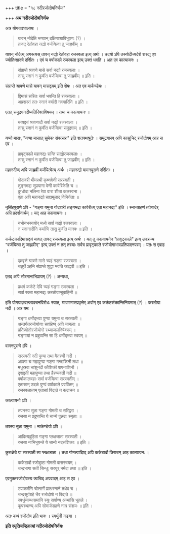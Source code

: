 +++
title = "१८ नदीरजोदोषनिर्णयः"

+++
**अथ नदीरजोदोषनिर्णयः**

अत्र योगयाज्ञवल्क्यः ।

> यावन् नोदेति भगवान् दक्षिणाशाविभूषणः (?) ।  
> तावद् रेतोवहा नद्यो वर्जयित्वा तु जाह्नवीम् ॥

यावन् नोदेत्य् अगस्त्यस् तावन् नद्यो रेतोवहा रजस्वला इत्य् अर्थः । उदयो ऽपि तस्योदीच्यदेशे शरद्य् एव ज्योतिःशास्त्रे दर्शितः । एवं च वर्षाकाले रजस्वला इत्य् उक्तं भवति । अत एव कात्यायनः ।

> संप्राप्ते श्रावणे मासे सर्वा नद्यो रजस्वलाः ।  
> तासु स्नानं न कुर्वीत वर्जयित्वा तु जाह्नवीम् ॥ इति ।

संप्राप्ते श्रावणे मासे यावन् मासद्वयम् इति शेषः । अत एव मार्कण्डेयः ।

> द्विमासं सरितः सर्वा भवन्ति हि रजस्वलाः ।  
> अप्रशस्तं ततः स्नानं वर्षादौ नववारिणि ॥ इति ।

एतत् समुद्रगनदीव्यतिरिक्तविषयम् । तथा च कात्यायनः ।

> यव्यद्वयं श्रावणादौ सर्वा नद्यो रजस्वलाः ।  
> तासु स्नानं न कुर्वीत वर्जयित्वा समुद्रगाम् ॥ इति ।

यव्यो मासः, "यव्या मासात् सुमेकः संवत्सरः" इति शतपथश्रुतेः । समुद्रगास्व् अपि कासुचिद् रजोदोषम् आह स एव ।

> प्रावृट्काले महानद्यः सन्ति सद्योरजस्वलाः ।  
> तासु स्नानं न कुर्वीत वर्जयित्वा तु जाह्नवीम् ॥ इति ।

महानदीष्व् अपि जाह्नवीं वर्जयित्वेत्य् अर्थः । महानद्यो वामनपुराणे दर्शिताः ।

> गोदावरी भीमरथी कृष्णवेणी सरस्वती ।  
> तुङ्गभद्रा सुप्रयागा वेणी कावेरिकेति च ॥  
> दुग्धोदा नलिना रेवा वारा शीता कलस्वना ।  
> एता अपि महानद्यो सह्यमूलाद् विनिर्गताः ॥

नृसिंहपुराणे ऽपि -  "गङ्गा यमुना गोदावरी तङ्गभद्रा कावेरीत्य् एता महानद्यः" इति । स्नानग्रहणं तर्पणादेर् अपि प्रदर्शनार्थम् । यद् आह कात्यायनः ।

> नभोनभस्ययोर् मध्ये सर्वा नद्यो रजस्वलाः ।  
> न स्नानादीनि कर्माणि तासु कुर्वीत मानवः ॥ इति ।

कर्कटकादिमासद्वयं यावत् तावद् रजस्वला इत्य् अर्थः । यत् तु कात्यायनेन "प्रावृट्काले" इत्य् उपक्रम्य "वर्जयित्वा तु जाह्नवीम्" इत्य् उक्तं न तत् तस्याः सर्वत्र प्रावृट्काले रजोयोगाभावप्रतिपादनपरम् । यतः स एवाह ।

> प्र्क़वृत्ते श्रावणे मासे त्र्यहं गङ्गा रजस्वला ।  
> चतुर्थे ऽहनि संप्राप्ते शुद्धा भवति जाह्नवी ॥ इति ।

एतद् अपि सौरमानाभिप्रायम् (?) । अन्यथा,

> प्रथमं कर्कटे देवि त्र्यहं गङ्गा रजस्वला ।  
> सर्वा रक्ता महानद्यः करतोयाम्बुवाहिनी ॥ 

इति योगयाज्ञवल्क्यवचनविरोधः स्यात्, श्रावणमासप्रवृत्तेर् अर्वाग् एव कर्कटसंक्रान्तिनियमात् (?) । करतोया नदी । अत्र यमः ।

> गङ्गा धर्मोद्भवा पुण्या यमुना च सरस्वती ।  
> अन्तर्गतरजोयोगाः सर्वाहेष्व् अपि चामलाः ॥  
> प्रतिस्रोतोरजोयोगो रथ्याजलनिषेवणम् ।  
> गङ्गायां न प्रदुष्यन्ति सा हि धर्मोद्भवा स्वयम् ॥

वामनपुराणे ऽपि ।

> सरस्वती नदी पुण्या तथा वैतरणी नदी ।  
> आपगा च महापुण्या गङ्गा मन्दाकिनी तथा ॥  
> मधुस्रवा चांशुनदी कौशिकी पापनाशिनी ।  
> दृशद्वती महापुण्या तथा हैरण्यवती नदी ॥  
> वर्षाकालवहाः सर्वा वर्जयित्वा सरस्वतीम् ।  
> एतासाम् उदकं पुण्यं वर्षाकाले प्रवर्षितम् ॥  
> रजस्वलात्वम् एतासां विद्यते न कदाचन ॥

कात्यायनो ऽपि ।

> तपनस्य सुता गङ्गा गोमती च सरिद्वरा ।  
> रजसा न प्रदुष्यन्ति ये चान्ये पुन्नदाः स्मृताः ॥

तपस्य सुता यमुना । मार्कण्डेयो ऽपि ।

> आदित्यदुहिता गङ्गा प्लक्षजाता सरस्वती ।  
> रजसा नाभिभूयन्ते ये चान्ये नदसंज्ञिकाः ॥ इति ।

कुरुक्षेत्रे या सरस्वती सा प्लक्षजाता । तथा गोमत्यादिष्व् अपि कर्कटादौ त्रिरात्रम् आह कात्यायनः ।

> कर्कटादौ रजोदुष्टा गोमती वासरत्रयम् ।  
> चन्द्रभागा सती सिन्धुः सरयूर् नर्मदा तथा ॥ इति ।

एवमुक्तरजोदोषस्य क्वचिद् अपवादम् आह स एव ।

> उपाकर्मणि चोत्सर्गे प्रातःस्नाने तथैव च ।  
> चन्द्रसूर्यग्रहे चैव रजोदोषो न विद्यते ॥  
> स्वर्धुन्यम्भःसमानि स्युः सर्वाण्य् अम्भांसि भूतले ।  
> कूपस्थाण्य् अपि सोमार्कग्रहणे नात्र संशयः ॥ इति ।

अतः कथं रजोदोष इति भावः । स्वर्धुनी गङ्गा ।

**इति स्मृतिचन्द्रिकायां नदीरजोदोषनिर्णयः**
